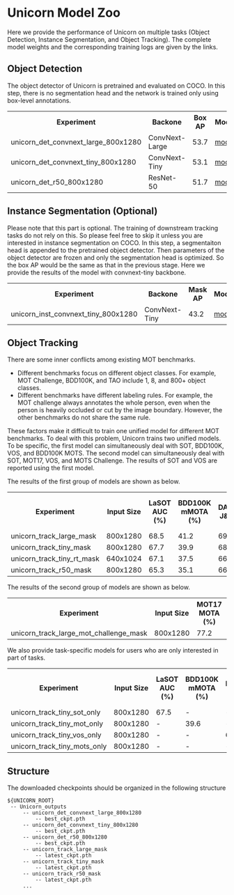 # Unicorn Model Zoo
Here we provide the performance of Unicorn on multiple tasks (Object Detection, Instance Segmentation, and Object Tracking).
The complete model weights and the corresponding training logs are given by the links.

## Object Detection
The object detector of Unicorn is pretrained and evaluated on COCO. In this step, there is no segmentation head and the network is trained only using box-level annotations.
<table>
  <tr>
    <th>Experiment
    <th>Backone</th>
    <th>Box AP</th>
    <th>Model</th>
    <th>Log</th>
  </tr>
  <tr>
    <td>unicorn_det_convnext_large_800x1280</td>
    <td>ConvNext-Large</td>
    <td>53.7</td>
    <td><a href="https://drive.google.com/file/d/1kET9m1BV9f6agv5EY0oNHinJH00PKn_Q/view?usp=sharing">model</a></td>
    <td><a href="https://drive.google.com/file/d/1QMzcK0bnPE3fcyRLHFp0W6hJdHVfgsUS/view?usp=sharing">log</a></td>
  </tr>
  <tr>
    <td>unicorn_det_convnext_tiny_800x1280</td>
    <td>ConvNext-Tiny</td>
    <td>53.1</td>
    <td><a href="https://drive.google.com/file/d/11kLsIOp6jQEEM0ZmOvvsJW_RgjgCxuYZ/view?usp=sharing">model</a></td>
    <td><a href="https://drive.google.com/file/d/1GezYXWtUStUf01oeDvkVOFFpJ7CVh2dk/view?usp=sharing">log</a></td>
  </tr>
  <tr>
    <td>unicorn_det_r50_800x1280</td>
    <td>ResNet-50</td>
    <td>51.7</td>
    <td><a href="https://drive.google.com/file/d/13wJ8lRrIrhixDYv7zgbQ6KEhIwQH15aQ/view?usp=sharing">model</a></td>
    <td><a href="https://drive.google.com/file/d/1E8XJHsKj5fjGTZ9Y3hMYLJKk9tQmC2pU/view?usp=sharing">log</a></td>
  </tr>

</table>

## Instance Segmentation (Optional)
Please note that this part is optional. The training of downstream tracking tasks do not rely on this. So please feel free to skip it unless you are interested in instance segmentation on COCO. In this step, a segmentaiton head is appended to the pretrained object detector. Then parameters of the object detector are frozen and only the segmentation head is optimized. So the box AP would be the same as that in the previous stage. Here we provide the results of the model with convnext-tiny backbone.

<table>
  <tr>
    <th>Experiment
    <th>Backone</th>
    <th>Mask AP</th>
    <th>Model</th>
    <th>Log</th>
  </tr>
  <tr>
    <td>unicorn_inst_convnext_tiny_800x1280</td>
    <td>ConvNext-Tiny</td>
    <td>43.2</td>
    <td><a href="https://drive.google.com/file/d/1S7wG5dzmjyeyl6gZzgJvd9EBWGO-QU2E/view?usp=sharing">model</a></td>
    <td><a href="https://drive.google.com/file/d/1TpdECG_Vt7zaAEAkhS_l_uFEGEVeU_L0/view?usp=sharing">log</a></td>
  </tr>

</table>


## Object Tracking
There are some inner conflicts among existing MOT benchmarks. 
- Different benchmarks focus on different object classes. For example, MOT Challenge, BDD100K, and TAO include 1, 8, and 800+ object classes.
- Different benchmarks have different labeling rules. For example, the MOT challenge always annotates the whole person, even when the person is heavily occluded or cut by the image boundary. However, the other benchmarks do not share the same rule. 

These factors make it difficult to train one unified model for different MOT benchmarks. To deal with this problem, Unicorn trains two unified models. To be specific, the first model can simultaneously deal with SOT, BDD100K, VOS, and BDD100K MOTS. The second model can simultaneously deal with SOT, MOT17, VOS, and MOTS Challenge. The results of SOT and VOS are reported using the first model.

The results of the first group of models are shown as below.
<table>
  <tr>
    <th>Experiment</th>
    <th>Input Size</th>
    <th>LaSOT<br>AUC (%)</th>
    <th>BDD100K<br>mMOTA (%)</th>
    <th>DAVIS17<br>J&F (%)</th>
    <th>BDD100K MOTS<br>mMOTSA (%)</th>
    <th>Model</th>
    <th>Log<br>Stage1</th>
    <th>Log<br>Stage2</th>
  </tr>
  <tr>
    <td>unicorn_track_large_mask</td>
    <td>800x1280</td>
    <td>68.5</td>
    <td>41.2</td>
    <td>69.2</td>
    <td>29.6</td>
    <td><a href="https://huggingface.co/NimaBoscarino/unicorn_track_large_mask">model</a></td>
    <td><a href="https://drive.google.com/file/d/1GZwqWsMgx8H3VYPZcDwk_4XxTSJxEyEf/view?usp=sharing">log1</a></td>
    <td><a href="https://drive.google.com/file/d/1eWLNiOyKFX8Tu0Xfp2whR1g7n8CBEMQ7/view?usp=sharing">log2</a></td>
  </tr>
  <tr>
    <td>unicorn_track_tiny_mask</td>
    <td>800x1280</td>
    <td>67.7</td>
    <td>39.9</td>
    <td>68.0</td>
    <td>29.7</td>
    <td><a href="https://huggingface.co/NimaBoscarino/unicorn_track_tiny_mask">model</a></td>
    <td><a href="https://drive.google.com/file/d/1BQPi5e_iOCQBKYj55U0Um7Y2NI69_R5z/view?usp=sharing">log1</a></td>
    <td><a href="https://drive.google.com/file/d/1dgTiATiVFyZT4xYkvxHO6kgjNSCzfd5m/view?usp=sharing">log2</a></td>
  </tr>
  <tr>
    <td>unicorn_track_tiny_rt_mask</td>
    <td>640x1024</td>
    <td>67.1</td>
    <td>37.5</td>
    <td>66.8</td>
    <td>26.2</td>
    <td><a href="https://huggingface.co/NimaBoscarino/unicorn_track_tiny_rt_mask">model</a></td>
    <td><a href="https://drive.google.com/file/d/1ObMKqOr46AKmAcIC6-pTez6s0mxgTAqy/view?usp=sharing">log1</a></td>
    <td><a href="https://drive.google.com/file/d/1HdRj5ME157hDO84k6lxnA6gz1Tbe5EdQ/view?usp=sharing">log2</a></td>
  </tr>
  <tr>
    <td>unicorn_track_r50_mask</td>
    <td>800x1280</td>
    <td>65.3</td>
    <td>35.1</td>
    <td>66.2</td>
    <td>30.8</td>
    <td><a href="https://huggingface.co/NimaBoscarino/unicorn_track_r50_mask">model</a></td>
    <td><a href="https://drive.google.com/file/d/13tDFEjFbYYZAYvDYkOXoKThDyfRT7-53/view?usp=sharing">log1</a></td>
    <td><a href="https://drive.google.com/file/d/1Qh45-TW4Nw9qx7Gkk4L6uDKGXomnnuKy/view?usp=sharing">log2</a></td>
  </tr>

</table>

The results of the second group of models are shown as below.
<table>
  <tr>
    <th>Experiment</th>
    <th>Input Size</th>
    <th>MOT17<br>MOTA (%)</th>
    <th>MOTS<br>sMOTSA (%)</th>
    <th>Model</th>
    <th>Log<br>Stage1</th>
    <th>Log<br>Stage2</th>
  </tr>
  <tr>
    <td>unicorn_track_large_mot_challenge_mask</td>
    <td>800x1280</td>
    <td>77.2</td>
    <td>65.3</td>
    <td><a href="https://drive.google.com/file/d/1tktJbsdA3peX9i8tAcDGdxwxMit0rPs0/view?usp=sharing">model</a></td>
    <td><a href="https://drive.google.com/file/d/1NFcEkOarlhLI6jxoibKwWVqJ9jj6NE-L/view?usp=sharing">log1</a></td>
    <td><a href="https://drive.google.com/file/d/18R_IUi8ooq4ZKah0DV0ajY7Y1GO5DYvB/view?usp=sharing">log2</a></td>
  </tr>

</table>

We also provide task-specific models for users who are only interested in part of tasks.
<table>
  <tr>
    <th>Experiment</th>
    <th>Input Size</th>
    <th>LaSOT<br>AUC (%)</th>
    <th>BDD100K<br>mMOTA (%)</th>
    <th>DAVIS17<br>J&F (%)</th>
    <th>BDD100K MOTS<br>mMOTSA (%)</th>
    <th>Model</th>
    <th>Log<br>Stage1</th>
    <th>Log<br>Stage2</th>
  </tr>
  <tr>
    <td>unicorn_track_tiny_sot_only</td>
    <td>800x1280</td>
    <td>67.5</td>
    <td>-</td>
    <td>-</td>
    <td>-</td>
    <td><a href="https://drive.google.com/file/d/1NcMsWML-1-zr0SWXUOiRPNZRs-VnAWG5/view?usp=sharing">model</a></td>
    <td><a href="https://drive.google.com/file/d/1TiKopPT93v6JDYrrKMihlBV44h6VugqS/view?usp=sharing">log1</a></td>
    <td>-</a></td>
  </tr>
  <tr>
    <td>unicorn_track_tiny_mot_only</td>
    <td>800x1280</td>
    <td>-</td>
    <td>39.6</td>
    <td>-</td>
    <td>-</td>
    <td><a href="https://drive.google.com/file/d/1T0DxX-d_qeHvVlZ7IIbdNqtsHCQANKlQ/view?usp=sharing">model</a></td>
    <td><a href="https://drive.google.com/file/d/1Fx8jataBKFH2c-q1uNVEFomQgm9252QX/view?usp=sharing">log1</a></td>
    <td>-</a></td>
  </tr>
  <tr>
    <td>unicorn_track_tiny_vos_only</td>
    <td>800x1280</td>
    <td>-</td>
    <td>-</td>
    <td>68.4</td>
    <td>-</td>
    <td><a href="https://drive.google.com/file/d/12T7XodWFuwSFAv5oBcDTIBJT4INVpQ94/view?usp=sharing">model</a></td>
    <td>-</td>
    <td><a href="https://drive.google.com/file/d/1jxbAZEVgvD2pZko9jce6pJYnzYP866PQ/view?usp=sharing">log2</a></td>
  </tr>
  <tr>
    <td>unicorn_track_tiny_mots_only</td>
    <td>800x1280</td>
    <td>-</td>
    <td>-</td>
    <td>-</td>
    <td>28.1</td>
    <td><a href="https://drive.google.com/file/d/13D0rH3i0n5d_W8ead41zFySDwXAePxgv/view?usp=sharing">model</a></td>
    <td>-</a></td>
    <td><a href="https://drive.google.com/file/d/1P0GacRmGLwFw72rpaorBZ3vI63S70IeS/view?usp=sharing">log2</a></td>
  </tr>

</table>

## Structure
The downloaded checkpoints should be organized in the following structure
   ```
   ${UNICORN_ROOT}
    -- Unicorn_outputs
        -- unicorn_det_convnext_large_800x1280
            -- best_ckpt.pth
        -- unicorn_det_convnext_tiny_800x1280
            -- best_ckpt.pth
        -- unicorn_det_r50_800x1280
            -- best_ckpt.pth
        -- unicorn_track_large_mask
            -- latest_ckpt.pth
        -- unicorn_track_tiny_mask
            -- latest_ckpt.pth
        -- unicorn_track_r50_mask
            -- latest_ckpt.pth
        ...
   ```

